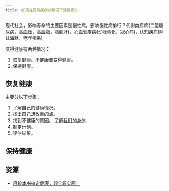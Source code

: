 ```yaml
---
title: 如何在没有疾病的情况下活得更久
---
```


现代社会，影响寿命的主要因素是慢性病。影响慢性病排行？代谢类疾病(二型糖尿病，高血压，高血脂，脂肪肝)，心血管疾病(动脉粥化，冠心病)，认知疾病(阿兹海默，老年痴呆)。

变得健康有两种情况：
1. 恢复健康。不健康要变得健康。
2. 保持健康。

## 恢复健康
主要分以下步骤：
1. 了解自己的健康情况。
2. 找出自己想改善的点。
3. 找到不健康的原因。 [了解我们的身体](../body/overview.md)
4. 制定计划。
5. 评估结果。

## 保持健康

## 资源
* [用18本书搞定健康，超全超实用！ ](https://www.sohu.com/a/766013746_121116800)
